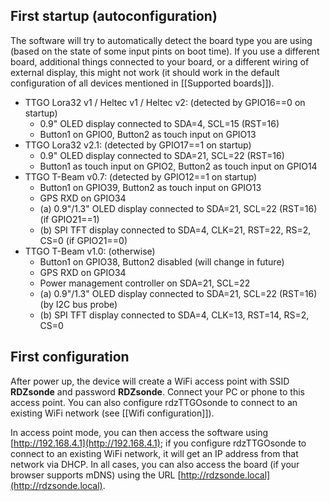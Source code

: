 ## First startup (autoconfiguration)

The software will try to automatically detect the board type you are using (based on the state of some input pints on boot time). If you use a different board, additional things connected to your board, or a different wiring of external display, this might not work (it should work in the default configuration of all devices mentioned in [[Supported boards]]).

* TTGO Lora32 v1 / Heltec v1 / Heltec v2: (detected by GPIO16==0 on startup)
  * 0.9" OLED display connected to SDA=4, SCL=15 (RST=16)
  * Button1 on GPIO0, Button2 as touch input on GPIO13
* TTGO Lora32 v2.1: (detected by GPIO17==1 on startup)
  * 0.9" OLED display connected to SDA=21, SCL=22 (RST=16)
  * Button1 as touch input on GPIO2, Button2 as touch input on GPIO14
* TTGO T-Beam v0.7: (detected by GPIO12==1 on startup)
  * Button1 on GPIO39, Button2 as touch input on GPIO13
  * GPS RXD on GPIO34
  * (a) 0.9"/1.3" OLED display connected to SDA=21, SCL=22 (RST=16) (if GPIO21==1)
  * (b) SPI TFT display connected to SDA=4, CLK=21, RST=22, RS=2, CS=0 (if GPIO21==0)
* TTGO T-Beam v1.0: (otherwise)
  * Button1 on GPIO38, Button2 disabled (will change in future)
  * GPS RXD on GPIO34
  * Power management controller on SDA=21, SCL=22
  * (a) 0.9"/1.3" OLED display connected to SDA=21, SCL=22 (RST=16) (by I2C bus probe)
  * (b) SPI TFT display connected to SDA=4, CLK=13, RST=14, RS=2, CS=0

## First configuration

After power up, the device will create a WiFi access point with SSID **RDZsonde** and password **RDZsonde**.
Connect your PC or phone to this access point.
You can also configure rdzTTGOsonde to connect to an existing WiFi network (see [[Wifi configuration]]).

In access point mode, you can then access the software using [http://192.168.4.1](http://192.168.4.1); if you configure rdzTTGOsonde to connect to an existing WiFi network, it will get an IP address from that network via DHCP.  In all cases, you can also access the board (if your browser supports mDNS) using the URL [http://rdzsonde.local](http://rdzsonde.local).

